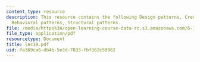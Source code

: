 ```yaml
---
content_type: resource
description: This resource contains the following Design patterns, Creational patterns,
  Behavioral patterns, Structural patterns.
file: /media/https%3A/open-learning-course-data-rc.s3.amazonaws.com/6-170-laboratory-in-software-engineering-fall-2005/fa369ca6db4b5e3d7833fbf362c59962_lec18.pdf
file_type: application/pdf
resourcetype: Document
title: lec18.pdf
uid: fa369ca6-db4b-5e3d-7833-fbf362c59962
---
```

